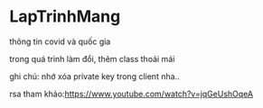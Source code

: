 # LapTrinhMang
thông tin covid và quốc gia

trong quá trình làm đổi, thêm class thoải mái

ghi chú: nhớ xóa private key trong client nha..

rsa tham khảo:https://www.youtube.com/watch?v=jqGeUshOqeA